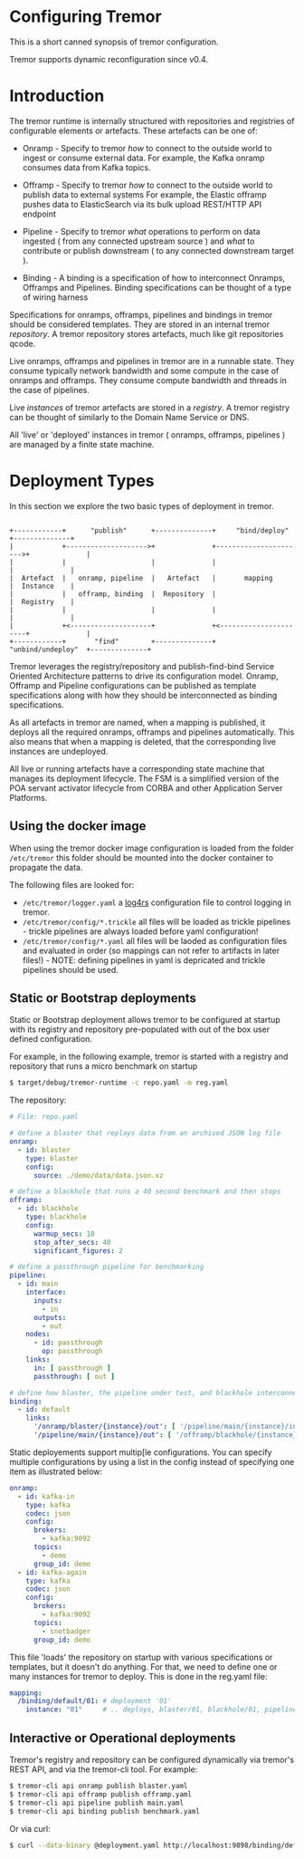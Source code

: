 # Configuring Tremor

This is a short canned synopsis of tremor configuration.

Tremor supports dynamic reconfiguration since v0.4.

# Introduction

The tremor runtime is internally structured with repositories and
registries of configurable elements or artefacts. These artefacts
can be one of:

* Onramp - Specify to tremor *how* to connect to the outside world to ingest or consume
  external data. For example, the Kafka onramp consumes data from Kafka topics.

* Offramp - Specify to tremor *how* to connect to the outside world to publish data to
  external systems For example, the Elastic offramp pushes data to ElasticSearch via
  its bulk upload REST/HTTP API endpoint

* Pipeline - Specify to tremor *what* operations to perform on data ingested ( from any
  connected upstream source ) and *what* to contribute or publish downstream ( to any
  connected downstream target ).

* Binding - A binding is a specification of how to interconnect Onramps, Offramps and
  Pipelines. Binding specifications can be thought of a type of wiring harness

Specifications for onramps, offramps, pipelines and bindings in tremor should be
considered templates. They are stored in an internal tremor *repository*. A tremor
repository stores artefacts, much like git repositories qcode.

Live onramps, offramps and pipelines in tremor are in a runnable state. They consume
typically network bandwidth and some compute in the case of onramps and offramps. They
consume compute bandwidth and threads in the case of pipelines.

Live *instances* of tremor artefacts are stored in a *registry*. A tremor registry
can be thought of similarly to the Domain Name Service or DNS.

All 'live' or 'deployed' instances in tremor ( onramps, offramps, pipelines ) are
managed by a finite state machine.

# Deployment Types

In this section we explore the two basic types of deployment in tremor.

```text

+------------+      "publish"      +--------------+     "bind/deploy"     +--------------+
|            +-------------------->+              +---------------------->+              |
|            |                     |              |                       |              |
|  Artefact  |   onramp, pipeline  |   Artefact   |       mapping         |  Instance    |
|            |   offramp, binding  |  Repository  |                       |  Registry    |
|            |                     |              |                       |              |
|            +<--------------------+              +<----------------------+              |
+------------+       "find"        +--------------+    "unbind/undeploy"  +--------------+

```

Tremor leverages the registry/repository and publish-find-bind Service Oriented Architecture
patterns to drive its configuration model. Onramp, Offramp and Pipeline configurations can
be published as template specifications along with how they should be interconnected as
binding specifications.

As all artefacts in tremor are named, when a mapping is published, it deploys all the
required onramps, offramps and pipelines automatically. This also means that when a
mapping is deleted, that the corresponding live instances are undeployed.

All live or running artefacts have a corresponding state machine that manages its deployment
lifecycle. The FSM is a simplified version of the POA servant activator lifecycle from CORBA
and other Application Server Platforms.

## Using the docker image

When using the tremor docker image configuration is loaded from the folder `/etc/tremor` this folder should be mounted into the docker container to propagate the data.

The following files are looked for:

* `/etc/tremor/logger.yaml` a [log4rs](https://docs.rs/log4rs/0.8.3/log4rs/) configuration file to control logging in tremor.
* `/etc/tremor/config/*.trickle` all files will be loaded as trickle pipelines - trickle pipelines are always loaded before yaml configuration!
* `/etc/tremor/config/*.yaml` all files will be laoded as configuration files and evaluated in order (so mappings can not refer to artifacts in later files!) - NOTE: defining pipelines in yaml is depricated and trickle pipelines should be used.

## Static or Bootstrap deployments

Static or Bootstrap deployment allows tremor to be configured at startup with its registry and repository pre-populated with out of the box user defined configuration.

For example, in the following example, tremor is started with a
registry and repository that runs a micro benchmark on startup

```bash
$ target/debug/tremor-runtime -c repo.yaml -m reg.yaml
```

The repository:

```yaml
# File: repo.yaml

# define a blaster that replays data from an archived JSON log file
onramp:
  - id: blaster
    type: blaster
    config:
      source: ./demo/data/data.json.xz

# define a blackhole that runs a 40 second benchmark and then stops
offramp:
  - id: blackhole
    type: blackhole
    config:
      warmup_secs: 10
      stop_after_secs: 40
      significant_figures: 2

# define a passthrough pipeline for benchmarking
pipeline:
  - id: main
    interface:
      inputs:
        - in
      outputs:
        - out
    nodes:
      - id: passthrough
        op: passthrough
    links:
      in: [ passthrough ]
      passthrough: [ out ]

# define how blaster, the pipeline under test, and blackhole interconnect
binding: 
  - id: default
    links:
      '/onramp/blaster/{instance}/out': [ '/pipeline/main/{instance}/in' ]
      '/pipeline/main/{instance}/out': [ '/offramp/blackhole/{instance}/in' ]  
```

Static deployements support multip[le configurations. You can specify multiple configurations by using a list in the config instead of specifying one item as illustrated below:

```yaml
onramp:
  - id: kafka-in
    type: kafka
    codec: json
    config:
      brokers:
        - kafka:9092
      topics:
        - demo
      group_id: demo
  - id: kafka-again
    type: kafka
    codec: json
    config:
      brokers:
        - kafka:9092
      topics:
        - snotbadger
      group_id: demo
```

This file 'loads' the repository on startup with various specifications or templates, but it doesn't do anything. For that, we need to define one or many instances for tremor to deploy. This is done in the reg.yaml file:

```yaml
mapping:
  /binding/default/01: # deployment '01'
    instance: "01"     # .. deploys, blaster/01, blackhole/01, pipeline/main/01
```


## Interactive or Operational deployments

Tremor's registry and repository can be configured dynamically via tremor's REST API, and via the tremor-cli tool. For example:

```bash
$ tremor-cli api onramp publish blaster.yaml
$ tremor-cli api offramp publish offramp.yaml
$ tremor-cli api pipeline publish main.yaml
$ tremor-cli api binding publish benchmark.yaml
```

Or via curl:

```bash
$ curl --data-binary @deployment.yaml http://localhost:9898/binding/default/01
```
